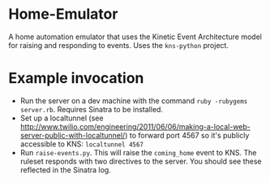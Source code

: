 # Home-Emulator
A home automation emulator that uses the Kinetic Event Architecture model for raising and responding to events. Uses the `kns-python` project.

# Example invocation
- Run the server on a dev machine with the command `ruby -rubygems server.rb`. Requires Sinatra to be installed.
- Set up a localtunnel (see http://www.twilio.com/engineering/2011/06/06/making-a-local-web-server-public-with-localtunnel/) to forward port 4567 so it's publicly accessible to KNS: `localtunnel 4567`
- Run `raise-events.py`. This will raise the `coming_home` event to KNS. The ruleset responds with two directives to the server. You should see these reflected in the Sinatra log.

